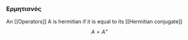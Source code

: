 ### Ερμητιανός
An [[Operators]] A is hermitian if it is equal to its [[Hermitian conjugate]]
$$A=A^+$$